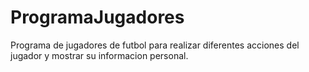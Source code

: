 # ProgramaJugadores

Programa de jugadores de futbol para realizar diferentes acciones del jugador y mostrar su informacion personal.
